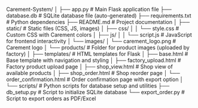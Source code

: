 Carement-System/
│
├── app.py                  # Main Flask application file
├── database.db             # SQLite database file (auto-generated)
├── requirements.txt        # Python dependencies
├── README.md               # Project documentation
│
├── static/                 # Static files (CSS, JS, images)
│   ├── css/
│   │   └── style.css       # Custom CSS with Carement colors
│   ├── js/
│   │   └── script.js       # JavaScript for frontend interactivity
│   └── images/
│       └── carement_logo.png  # Carement logo
│       └── products/       # Folder for product images (uploaded by factory)
│
├── templates/              # HTML templates for Flask
│   ├── base.html           # Base template with navigation and styling
│   ├── factory_upload.html # Factory product upload page
│   ├── shop_view.html      # Shop view of available products
│   ├── shop_order.html     # Shop reorder page
│   └── order_confirmation.html  # Order confirmation page with export option
│
└── scripts/                # Python scripts for database setup and utilities
    ├── db_setup.py         # Script to initialize SQLite database
    └── export_order.py     # Script to export orders as PDF/Excel